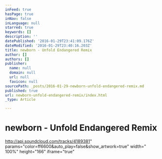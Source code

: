 ```yaml
---
inFeed: true
hasPage: true
inNav: false
inLanguage: null
starred: true
keywords: []
description: ''
datePublished: '2016-01-29T23:41:09.176Z'
dateModified: '2016-01-29T23:40:16.203Z'
title: newborn - Unfold Endangered Remix
author: []
authors: []
publisher:
  name: null
  domain: null
  url: null
  favicon: null
sourcePath: _posts/2016-01-29-newborn-unfold-endangered-remix.md
published: true
url: newborn-unfold-endangered-remix/index.html
_type: Article

---
```

# newborn - Unfold Endangered Remix

http://api.soundcloud.com/tracks/4189381" 
params="color=ff6600&auto\_play=false&show\_artwork=true" width=" 
100%" height="166" iframe="true"